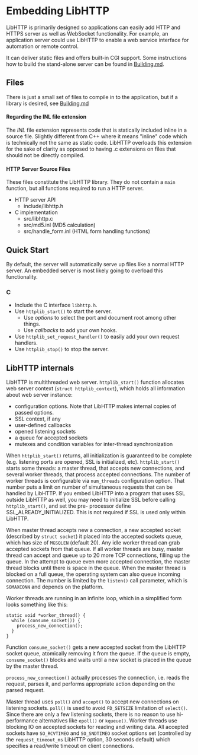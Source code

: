Embedding LibHTTP
=========

LibHTTP is primarily designed so applications can easily add HTTP and HTTPS server as well as WebSocket functionality.  For example, an application server could use LibHTTP to enable a web service interface for automation or remote control.

It can deliver static files and offers built-in CGI support. Some instructions how to build the stand-alone server can be found in [Building.md](Building.md).

Files
------

There is just a small set of files to compile in to the application,
but if a library is desired, see [Building.md](Building.md)

#### Regarding the INL file extension
The *INL* file extension represents code that is statically included inline in a source file.  Slightly different from C++ where it means "inline" code which is technically not the same as static code. LibHTTP overloads this extension for the sake of clarity as opposed to having .c extensions on files that should not be directly compiled.

#### HTTP Server Source Files

These files constitute the LibHTTP library.  They do not contain a `main` function,
but all functions required to run a HTTP server.

  - HTTP server API
    - include/libhttp.h
  - C implementation
    - src/libhttp.c
    - src/md5.inl (MD5 calculation)
    - src/handle_form.inl (HTML form handling functions)

Quick Start
------

By default, the server will automatically serve up files like a normal HTTP server.  An embedded server is most likely going to overload this functionality.

### C
  - Include the C interface ```libhttp.h```.
  - Use `httplib_start()` to start the server.
      - Use *options* to select the port and document root among other things.
      - Use *callbacks* to add your own hooks.
  - Use `httplib_set_request_handler()` to easily add your own request handlers.
  - Use `httplib_stop()` to stop the server.

LibHTTP internals
------

LibHTTP is multithreaded web server. `httplib_start()` function allocates
web server context (`struct httplib_context`), which holds all information
about web server instance:

- configuration options. Note that LibHTTP makes internal copies of
  passed options.
- SSL context, if any
- user-defined callbacks
- opened listening sockets
- a queue for accepted sockets
- mutexes and condition variables for inter-thread synchronization

When `httplib_start()` returns, all initialization is guaranteed to be complete
(e.g. listening ports are opened, SSL is initialized, etc). `httplib_start()` starts
some threads: a master thread, that accepts new connections, and several
worker threads, that process accepted connections. The number of worker threads
is configurable via `num_threads` configuration option. That number puts a
limit on number of simultaneous requests that can be handled by LibHTTP.
If you embed LibHTTP into a program that uses SSL outside LibHTTP as well,
you may need to initialize SSL before calling `httplib_start()`, and set the pre-
processor define SSL_ALREADY_INITIALIZED. This is not required if SSL is used
only within LibHTTP.

When master thread accepts new a connection, a new accepted socket (described
by `struct socket`) it placed into the accepted sockets queue,
which has size of `MGSQLEN` (default 20).
Any idle worker thread can grab accepted sockets from that queue.
If all worker threads are busy, master thread can accept and queue up to
20 more TCP connections, filling up the queue.
In the attempt to queue even more accepted connection, the master thread blocks
until there is space in the queue. When the master thread is blocked on a
full queue, the operating system can also queue incoming connection.
The number is limited by the `listen()` call parameter,
which is `SOMAXCONN` and depends on the platform.

Worker threads are running in an infinite loop, which in a simplified form
looks something like this:

    static void *worker_thread() {
      while (consume_socket()) {
        process_new_connection();
      }
    }

Function `consume_socket()` gets a new accepted socket from the LibHTTP socket
queue, atomically removing it from the queue. If the queue is empty,
`consume_socket()` blocks and waits until a new socket is placed in the queue
by the master thread.

`process_new_connection()` actually processes the
connection, i.e. reads the request, parses it, and performs appropriate action
depending on the parsed request.

Master thread uses `poll()` and `accept()` to accept new connections on
listening sockets. `poll()` is used to avoid `FD_SETSIZE` limitation of
`select()`. Since there are only a few listening sockets, there is no reason
to use hi-performance alternatives like `epoll()` or `kqueue()`. Worker
threads use blocking IO on accepted sockets for reading and writing data.
All accepted sockets have `SO_RCVTIMEO` and `SO_SNDTIMEO` socket options set
(controlled by the `request_timeout_ms` LibHTTP option, 30 seconds default)
which specifies a read/write timeout on client connections.
